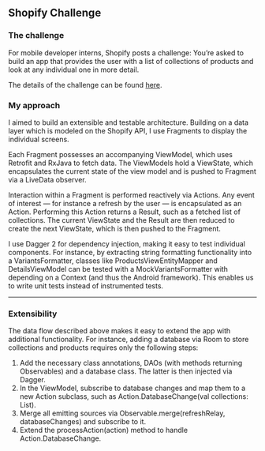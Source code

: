 ## Shopify Challenge

### The challenge

For mobile developer interns, Shopify posts a challenge: You’re asked to build an app that provides the user with a list of collections of products and look at any individual one in more detail.

The details of the challenge can be found [here](https://docs.google.com/document/d/1h3TFW9HhFxBVrmgd33dNrUiJx31NQFn6dpZHrbrSP-U/edit#heading=h.a2d92edyecrw).

### My approach

I aimed to build an extensible and testable architecture. Building on a data layer which is modeled on the Shopify API, I use Fragments to display the individual screens. 

Each Fragment possesses an accompanying ViewModel, which uses Retrofit and RxJava to fetch data. The ViewModels hold a ViewState, which encapsulates the current state of the view model and is pushed to Fragment via a LiveData observer. 

Interaction within a Fragment is performed reactively via Actions. Any event of interest — for instance a refresh by the user — is encapsulated as an Action. Performing this Action returns a Result, such as a fetched list of collections. The current ViewState and the Result are then reduced to create the next ViewState, which is then pushed to the Fragment.

I use Dagger 2 for dependency injection, making it easy to test individual components. For instance, by extracting string formatting functionality into a VariantsFormatter, classes like ProductsViewEntityMapper and DetailsViewModel can be tested with a MockVariantsFormatter with depending on a Context (and thus the Android framework). This enables us to write unit tests instead of instrumented tests. 

---

### Extensibility

The data flow described above makes it easy to extend the app with additional functionality. For instance, adding a database via Room to store collections and products requires only the following steps: 
1. Add the necessary class annotations, DAOs (with methods returning Observables) and a database class. The latter is then injected via Dagger. 
2. In the ViewModel, subscribe to database changes and map them to a new Action subclass, such as Action.DatabaseChange(val collections: List<Collection>).
3. Merge all emitting sources via Observable.merge(refreshRelay, databaseChanges) and subscribe to it. 
4. Extend the processAction(action) method to handle Action.DatabaseChange.